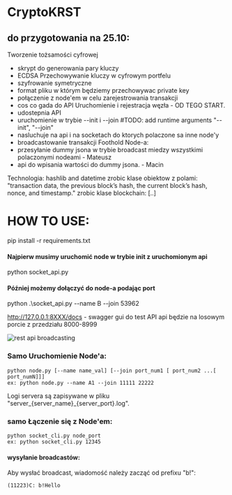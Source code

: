 # CryptoKRST
## do przygotowania na 25.10:
Tworzenie tożsamości cyfrowej 
- skrypt do generowania pary kluczy
- ECDSA
Przechowywanie kluczy w cyfrowym portfelu
- szyfrowanie symetryczne
- format pliku w którym będziemy przechowywac private key
- połączenie z node'em w celu zarejestrowania transakcji
- cos co gada do API
Uruchomienie i rejestracja węzła - OD TEGO START.
- udostepnia API
- uruchomienie w trybie --init i --join                         #TODO: add runtime arguments "--init", "--join"
- nasluchuje na api i na socketach do ktorych polaczone sa inne node'y
- broadcastowanie transakcji
Foothold Node-a:
- przesyłanie dummy jsona w trybie broadcast miedzy wszystkimi polaczonymi nodeami - Mateusz
- api do wpisania wartości do dummy jsona. - Macin


Technologia:
hashlib and datetime 
zrobic klase obiektow z polami: "transaction data, the previous block’s hash, the current block’s hash, nonce, and timestamp."
zrobic klase blockchain: [..]

# HOW TO USE:
pip install -r requirements.txt

#### Najpierw musimy uruchomić node w trybie init z uruchomionym api   
python socket_api.py  

#### Później możemy dołączyć do node-a podając port  
python .\socket_api.py --name B --join 53962

http://127.0.0.1:8XXX/docs - swagger gui do test API api będzie na losowym porcie z przedziału 8000-8999

![rest api broadcasting](https://imgur.com/a/TZYuRyK)

### Samo Uruchomienie Node'a:
    python node.py [--name name_val] [--join port_num1 [ port_num2 ...[ port_numN]]]
    ex: python node.py --name A1 --join 11111 22222

Logi servera są zapisywane w pliku  "server_{server_name}_{server_port}.log".

### samo Łączenie się z Node'em:
    python socket_cli.py node_port
    ex: python socket_cli.py 12345
#### wysyłanie broadcastów:
Aby wysłać broadcast, wiadomość należy zacząć od prefixu "b!":

    (11223)C: b!Hello

